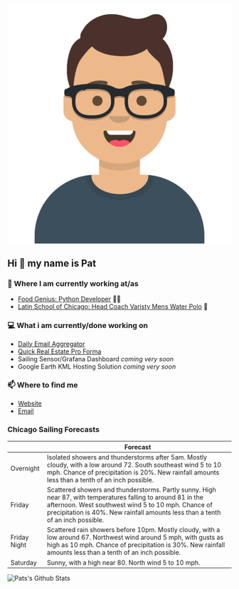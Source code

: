[![Social banner for p-j-falconer](https://raw.githubusercontent.com/P-J-FALCONER/P-J-FALCONER/master/assets/avataaars.svg)](https://patfalconer.com/)
## Hi :wave: my name is Pat

### 💼 Where I am currently working at/as
- [Food Genius: Python Developer](https://getfoodgenius.com/) 🍔🐍
- [Latin School of Chicago: Head Coach Varisty Mens Water Polo](https://www.latinschool.org/) 🤽


### 💻 What i am currently/done working on
 - [Daily Email Aggregator](https://github.com/P-J-FALCONER/dott_daily_mail)
 - [Quick Real Estate Pro Forma](https://github.com/P-J-FALCONER/henry)
 - Sailing Sensor/Grafana Dashboard *coming very soon*
 - Google Earth KML Hosting Solution *coming very soon*

### 📫 Where to find me
 - [Website](https://patfalconer.com/)
 - [Email](mailto:patrick.j.falconer@gmail.com)


### Chicago Sailing Forecasts
|   | Forecast  |
|---|---|
| Overnight | Isolated showers and thunderstorms after 5am. Mostly cloudy, with a low around 72. South southeast wind 5 to 10 mph. Chance of precipitation is 20%. New rainfall amounts less than a tenth of an inch possible. |
| Friday | Scattered showers and thunderstorms. Partly sunny. High near 87, with temperatures falling to around 81 in the afternoon. West southwest wind 5 to 10 mph. Chance of precipitation is 40%. New rainfall amounts less than a tenth of an inch possible. |
| Friday Night | Scattered rain showers before 10pm. Mostly cloudy, with a low around 67. Northwest wind around 5 mph, with gusts as high as 10 mph. Chance of precipitation is 30%. New rainfall amounts less than a tenth of an inch possible. |
| Saturday | Sunny, with a high near 80. North wind 5 to 10 mph. |

![Pats's Github Stats](https://github-readme-stats.vercel.app/api?username=p-j-falconer&show_icons=true&theme=radical)
